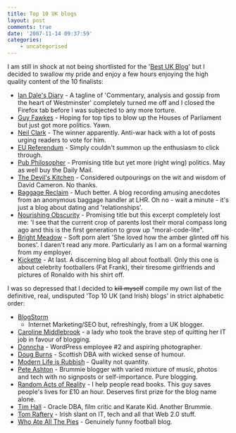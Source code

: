```yaml
---
title: Top 10 UK blogs
layout: post
comments: true
date: '2007-11-14 09:37:59'
categories:
    - uncategorised
---
```


I am still in shock at not being shortlisted for the '[Best UK
Blog](http://2007.weblogawards.org/polls/best-uk-blog-1.php)' but I
decided to swallow my pride and enjoy a few hours enjoying the high
quality content of the 10 finalists:

-   [Ian Dale's Diary](http://iaindale.blogspot.com/) - A tagline of
    'Commentary, analysis and gossip from the heart of Westminster'
    completely turned me off and I closed the Firefox tab before I was
    subjected to any more torture.
-   [Guy Fawkes](http://www.order-order.com/) - Hoping for top tips to
    blow up the Houses of Parliament but just got more politics. Yawn.
-   [Neil Clark](http://neilclark66.blogspot.com/) - The winner
    apparently. Anti-war hack with a lot of posts urging readers to vote
    for him.
-   [EU Referendum](http://eureferendum.blogspot.com/) - Simply couldn't
    summon up the enthusiasm to click through.
-   [Pub Philosopher](http://pubphilosopher.blogs.com/) - Promising
    title but yet more (right wing) politics. May as well buy the Daily
    Mail.
-   [The Devil's Kitchen](http://devilskitchen.me.uk/) - Considered
    outpourings on the wit and wisdom of David Cameron. No thanks.
-   [Baggage Reclaim](http://www.baggagereclaim.co.uk/) - Much better. A
    blog recording amusing anecdotes from an anonymous baggage handler
    at LHR. Oh no - wait a minute - it's just a blog about dating and
    'relationships'.
-   [Nourishing Obscurity](http://nourishingobscurity.blogspot.com/) -
    Promising title but this excerpt completely lost me: 'I see that the
    current crop of parents lost their moral compass long ago and this
    is the first generation to grow up "moral-code-lite".
-   [Bright Meadow](http://brightmeadow.co.uk/) - Soft porn alert 'She
    loved how the amber glinted off his bones'. I daren't read any more.
    Particularly as I am on a formal warning from my employer.
-   [Kickette](http://www.kickette.com/) - At last. A discerning blog
    all about football. Only this one is about celebrity footballers
    (Fat Frank), their tiresome girlfriends and pictures of Ronaldo with
    his shirt off.

I was so depressed that I decided to ~~kill myself~~ compile my own
list of the definitive, real, undisputed 'Top 10 UK (and Irish) blogs'
in strict alphabetic order:

-   [](http://oracledoug.com/serendipity/)[BlogStorm](http://www.blogstorm.co.uk/)
    - Internet Marketing/SEO but, refreshingly, from a UK blogger.
-   [Caroline Middlebrook](http://www.caroline-middlebrook.com/blog/) -
    a lady who took the brave step of quitting her IT job in favour of
    blogging.
-   [Donncha](http://ocaoimh.ie/) - WordPress employee \#2 and aspiring
    photographer.
-   [Doug Burns](http://oracledoug.com/serendipity/) - Scottish DBA with
    wicked sense of humour.
-   [Modern Life is Rubbish](http://www.modernlifeisrubbish.co.uk) -
    Quality not quantity.
-   [Pete Ashton](http://peteashton.com/) - Brummie blogger with varied
    mixture of music, photos and tech with no signposts or
    self-importance. Pure blogging.
-   [Random Acts of Reality](http://randomreality.blogware.com/) - I
    help people read books. This guy saves people's lives for &pound;10 an
    hour. Deserves first prize for the blog name alone.
-   [Tim Hall](http://www.oracle-base.com) - Oracle DBA, film critic and
    Karate Kid. Another Brummie.
-   [Tom Raftery](http://www.tomrafteryit.net/) - Irish slant on IT,
    tech and all that Web 2.0 stuff.
-   [Who Ate All The Pies](http://www.whoateallthepies.tv/) - Genuinely
    funny football blog.
